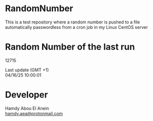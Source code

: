 # RandomNumber    
This is a test repository where a random number is pushed to a file automatically passwordless from a cron job in my Linux CentOS server    
# Random Number of the last run   
12715
      
Last update (GMT +1)    
04/16/25 10:00:01
# Developer    
Hamdy Abou El Anein   
hamdy.aea@protonmail.com
